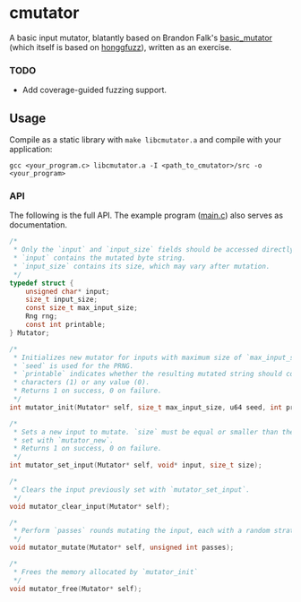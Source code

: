 # cmutator #
A basic input mutator, blatantly based on Brandon Falk's [basic_mutator](https://github.com/gamozolabs/basic_mutator) (which itself is based on [honggfuzz](https://github.com/google/honggfuzz)), written as an exercise.

### TODO ###
* Add coverage-guided fuzzing support.

## Usage ##
Compile as a static library with `make libcmutator.a` and compile with your application:

`gcc <your_program.c> libcmutator.a -I <path_to_cmutator>/src -o <your_program>`

### API ###

The following is the full API. The example program ([main.c](src/main.c)) also serves as documentation.

```c
/*
 * Only the `input` and `input_size` fields should be accessed directly.
 * `input` contains the mutated byte string.
 * `input_size` contains its size, which may vary after mutation.
 */
typedef struct {
	unsigned char* input;
	size_t input_size;
	const size_t max_input_size;
	Rng rng;
	const int printable;
} Mutator;

/*
 * Initializes new mutator for inputs with maximum size of `max_input_size`
 * `seed` is used for the PRNG.
 * `printable` indicates whether the resulting mutated string should contain only printable
 * characters (1) or any value (0).
 * Returns 1 on success, 0 on failure.
 */
int mutator_init(Mutator* self, size_t max_input_size, u64 seed, int printable);

/*
 * Sets a new input to mutate. `size` must be equal or smaller than the `max_input_size`
 * set with `mutator_new`.
 * Returns 1 on success, 0 on failure.
 */
int mutator_set_input(Mutator* self, void* input, size_t size);

/*
 * Clears the input previously set with `mutator_set_input`.
 */
void mutator_clear_input(Mutator* self);

/*
 * Perform `passes` rounds mutating the input, each with a random strategy.
 */
void mutator_mutate(Mutator* self, unsigned int passes);

/*
 * Frees the memory allocated by `mutator_init`
 */
void mutator_free(Mutator* self);
```
